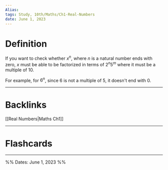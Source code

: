 ```yaml
---
Alias:
tags: Study, 10th/Maths/Ch1-Real-Numbers
date: June 1, 2023
---
```

# Definition
If you want to check whether $x^n$, where $n$ is a natural number ends with zero, $x$ must be able to be factorized in terms of $2^n5^m$ where it must be a multiple of 10.

For example, for $6^n$, since 6 is not a multiple of 5, it doesn't end with 0.


---
# Backlinks
[[Real Numbers|Maths Ch1]]

---
# Flashcards


---

%%
Dates: June 1, 2023
%%